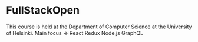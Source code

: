 # FullStackOpen
This course is held at the Department of Computer Science at the University of Helsinki.
Main focus -> React Redux Node.js GraphQL
